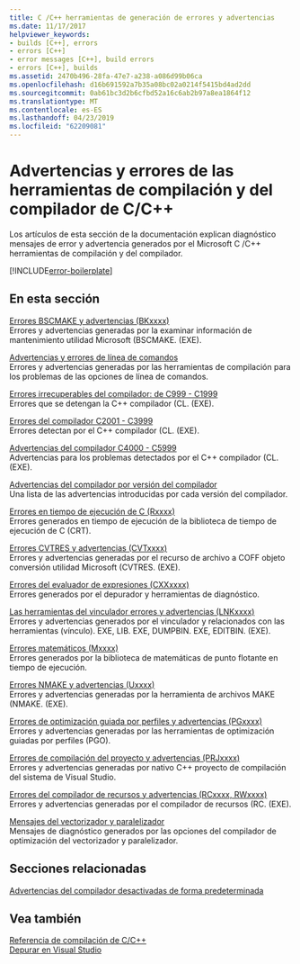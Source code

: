 ```yaml
---
title: C /C++ herramientas de generación de errores y advertencias
ms.date: 11/17/2017
helpviewer_keywords:
- builds [C++], errors
- errors [C++]
- error messages [C++], build errors
- errors [C++], builds
ms.assetid: 2470b496-28fa-47e7-a238-a086d99b06ca
ms.openlocfilehash: d16b691592a7b35a08bc02a0214f5415bd4ad2dd
ms.sourcegitcommit: 0ab61bc3d2b6cfbd52a16c6ab2b97a8ea1864f12
ms.translationtype: MT
ms.contentlocale: es-ES
ms.lasthandoff: 04/23/2019
ms.locfileid: "62209081"
---
```

# <a name="cc-compiler-and-build-tools-errors-and-warnings"></a>Advertencias y errores de las herramientas de compilación y del compilador de C/C++

Los artículos de esta sección de la documentación explican diagnóstico mensajes de error y advertencia generados por el Microsoft C /C++ herramientas de compilación y del compilador.

[!INCLUDE[error-boilerplate](../includes/error-boilerplate.md)]

## <a name="in-this-section"></a>En esta sección

[Errores BSCMAKE y advertencias (BKxxxx)](../tool-errors/bscmake-errors-bk1500-through-bk4505.md) \
Errores y advertencias generadas por la examinar información de mantenimiento utilidad Microsoft (BSCMAKE. (EXE).

[Advertencias y errores de línea de comandos](../tool-errors/command-line-errors-d8000-through-d9999.md) \
Errores y advertencias generadas por las herramientas de compilación para los problemas de las opciones de línea de comandos.

[Errores irrecuperables del compilador: de C999 - C1999](../compiler-errors-1/compiler-fatal-errors-c999-through-c1999.md) \
Errores que se detengan la C++ compilador (CL. (EXE).

[Errores del compilador C2001 - C3999](../compiler-errors-1/compiler-errors-c2001-through-c2099.md) \
Errores detectan por el C++ compilador (CL. (EXE).

[Advertencias del compilador C4000 - C5999](../compiler-warnings/compiler-warnings-c4000-through-c4199.md) \
Advertencias para los problemas detectados por el C++ compilador (CL. (EXE).

[Advertencias del compilador por versión del compilador](../compiler-warnings/compiler-warnings-by-compiler-version.md) \
Una lista de las advertencias introducidas por cada versión del compilador.

[Errores en tiempo de ejecución de C (Rxxxx)](../tool-errors/c-runtime-errors-r6002-through-r6035.md) \
Errores generados en tiempo de ejecución de la biblioteca de tiempo de ejecución de C (CRT).

[Errores CVTRES y advertencias (CVTxxxx)](../tool-errors/cvtres-errors-cvt1100-through-cvt4001.md) \
Errores y advertencias generadas por el recurso de archivo a COFF objeto conversión utilidad Microsoft (CVTRES. (EXE).

[Errores del evaluador de expresiones (CXXxxxx)](../tool-errors/expression-evaluator-errors-cxx0000-through-cxx0072.md) \
Errores generados por el depurador y herramientas de diagnóstico.

[Las herramientas del vinculador errores y advertencias (LNKxxxx)](../tool-errors/linker-tools-errors-and-warnings.md) \
Errores y advertencias generados por el vinculador y relacionados con las herramientas (vínculo). EXE, LIB. EXE, DUMPBIN. EXE, EDITBIN. (EXE).

[Errores matemáticos (Mxxxx)](../tool-errors/math-errors-m6101-through-m6205.md) \
Errores generados por la biblioteca de matemáticas de punto flotante en tiempo de ejecución.

[Errores NMAKE y advertencias (Uxxxx)](../tool-errors/nmake-errors-u1000-through-u4011.md) \
Errores y advertencias generadas por la herramienta de archivos MAKE (NMAKE. (EXE).

[Errores de optimización guiada por perfiles y advertencias (PGxxxx)](../tool-errors/profile-guided-optimization-errors-and-warnings.md) \
Errores y advertencias generadas por las herramientas de optimización guiadas por perfiles (PGO).

[Errores de compilación del proyecto y advertencias (PRJxxxx)](../tool-errors/project-build-errors-and-warnings-prjxxxx.md) \
Errores y advertencias generadas por nativo C++ proyecto de compilación del sistema de Visual Studio.

[Errores del compilador de recursos y advertencias (RCxxxx, RWxxxx)](../tool-errors/resource-compiler-errors-rc1000-through-rc4413.md) \
Errores y advertencias generadas por el compilador de recursos (RC. (EXE).

[Mensajes del vectorizador y paralelizador](../tool-errors/vectorizer-and-parallelizer-messages.md) \
Mensajes de diagnóstico generados por las opciones del compilador de optimización del vectorizador y paralelizador.

## <a name="related-sections"></a>Secciones relacionadas

[Advertencias del compilador desactivadas de forma predeterminada](../../preprocessor/compiler-warnings-that-are-off-by-default.md)

## <a name="see-also"></a>Vea también

[Referencia de compilación de C/C++](../../build/reference/c-cpp-building-reference.md) \
[Depurar en Visual Studio](/visualstudio/debugger/debugging-in-visual-studio)